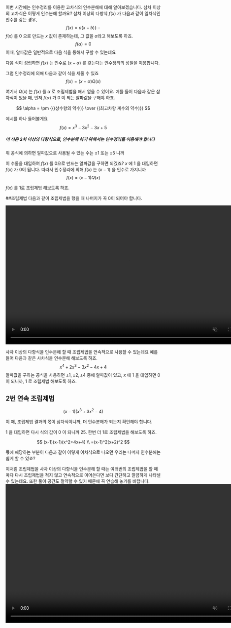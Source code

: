 이번 시간에는 인수정리를 이용한 고차식의 인수분해에 대해 알아보겠습니다.
삼차 이상의 고차식은 어떻게 인수분해 할까요?
삼차 이상의 다항식 $f(x)$ 가 다음과 같이 일차식인 인수를 갖는 경우,
$$f(x)=a(x-b)(\cdots$$
$f(x)$ 를 0 으로 만드는 $x$ 값이 존재하는데, 그 값을 $\alpha$라고 해보도록 하죠.
$$f(\alpha)=0$$
이때, 알파값은 일반적으로 다음 식을 통해서 구할 수 있는데요


다음 식이 성립하면 $f(x)$ 는 인수로 $(x-\alpha)$ 를 갖는다는 인수정리의 성질을 이용합니다.

그럼 인수정리에 의해 다음과 같이 식을 세울 수 있죠
$$f(x)=(x-\alpha)Q(x)$$


여기서 $Q(x)$ 는 $f(x)$ 를 $\alpha$ 로 조립제법을 해서 얻을 수 있어요.
예를 들어 다음과 같은 삼차식이 있을 때,
먼저 $f(\alpha)$ 가 0 이 되는 알파값을 구해야 하죠.

$$ \alpha = \pm {{(상수항의 약수)} \over {(최고차항 계수의 약수)}} $$

예시를 하나 들어볼게요
$$ f(x)=x^3-3x^2-3x+5 $$ 
##### 이 식은 3차 이상의 다항식으로, 인수분해 하기 위해서는 인수정리를 이용해야 합니다
위 공식에 의하면 알파값으로 사용될 수 있는 수는 $\pm 1$ 또는 $\pm 5$ 니까

이 수둘을 대입하여 $f(x)$ 를 $0$으로 만드는 알파값을 구하면 되겠죠?
$x$ 에 1 을 대입하면 $f(x)$ 가 $0$이 됩니다.
따라서 인수정리에 의해 $f(x)$ 는 $(x-1)$ 을 인수로 가지니까
$$f(x)=(x-1)Q(x)$$


$f(x)$ 를 1로 조립제법 해보도록 하죠.

##조립제법
다음과 같이 조립제법을 했을 때 나머지가 꼭 0이 되어야 합니다.

<video width="800" height="450" controls src="media/H11_0306_Scene1.mp4" autoplay muted></video>


사차 이상의 다항식을 인수분해 할 때 조립제법을 연속적으로 사용할 수 있는데요
예를 들어 다음과 같은 사차식을 인수분해 해보도록 하죠.
$$ x^4+2x^3-3x^2-4x+4 $$
알파값을 구하는 공식을 사용하면 $\pm 1, \pm 2, \pm 4$ 중에 알파값이 있고,
$x$ 에 1 을 대입하면 0 이 되니까, 1 로 조립제법 해보도록 하죠.

## 2번 연속 조립제법
$$ (x-1)(x^3+3x^2-4) $$

이 때, 조립제법 결과의 몫이 삼차식이니까,
더 인수분해가 되는지 확인해야 합니다.



1 을 대입하면 다시 식의 값이 0 이 되니까 25. 한번 더 1로 조립제법을 해보도록 하죠.

$$ (x-1)(x-1)(x^2+4x+4) \\
=(x-1)^2(x+2)^2
$$

몫에 해당하는 부분이 다음과 같이 이렇게 이차식으로 나오면
우리는 나머지 인수분해는 쉽게 할 수 있죠?


이처럼 조립제법을
사차 이상의 다항식을 인수분해 할 때는
여러번의 조립제법을 할 때 마다 다시 조립제법을 적지 않고
연속적으로 이어쓴다면
보다 간단하고 깔끔하게 나타낼 수 있는데요.
또한 풀이 공간도 절약할 수 있기 때문에
꼭 연습해 놓기를 바랍니다.
<video width="800" height="450" controls src="media/H11_0306_Scene2.mp4" autoplay muted></video>